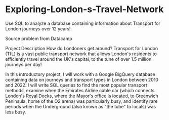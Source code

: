 # Exploring-London-s-Travel-Network

Use SQL to analyze a database containing information about Transport for London journeys over 12 years! 

Source problem from Datacamp 

Project Description
How do Londoners get around? Transport for London (TfL) is a vast public transport network that allows London's residents to efficiently travel around the UK's capital, to the tune of over 1.5 million journeys per day!

In this introductory project, I will work with a Google BigQuery database containing data on journeys and transport types in London between 2010 and 2022. I will write SQL queries to find the most popular transport methods, examine when the Emirates Airline cable car (which connects London's Royal Docks, where the Mayor's office is located, to Greenwich Peninsula, home of the O2 arena) was particularly busy, and identify rare periods when the Underground (also known as "the tube" to locals) was less busy.
